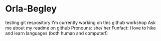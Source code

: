 # Orla-Begley
testing git respository
I'm currently working on this github workshop
Ask me about my readme on github
Pronouns: she/ her
Funfact: I love to hike and learn languages (both human and computer!)
